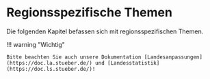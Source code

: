 # Regionsspezifische Themen

Die folgenden Kapitel befassen sich mit regionsspezifischen Themen. 

!!! warning "Wichtig"

    Bitte beachten Sie auch unsere Dokumentation [Landesanpassungen](https://doc.la.stueber.de/) und [Landesstatistik](https://doc.ls.stueber.de/)!

